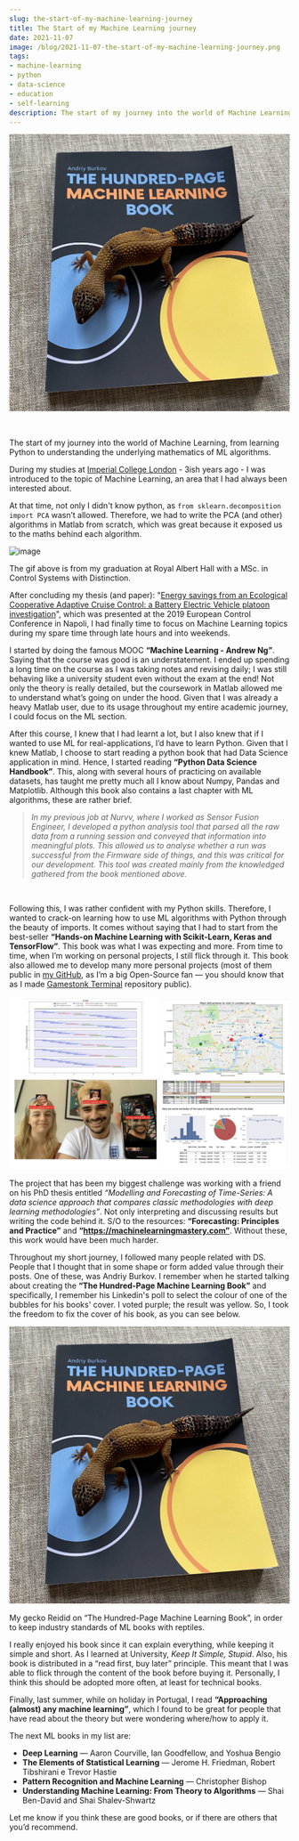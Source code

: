 ```yaml
---
slug: the-start-of-my-machine-learning-journey
title: The Start of my Machine Learning journey
date: 2021-11-07
image: /blog/2021-11-07-the-start-of-my-machine-learning-journey.png
tags:
- machine-learning
- python
- data-science
- education
- self-learning
description: The start of my journey into the world of Machine Learning, from learning Python to understanding the underlying mathematics of ML algorithms.
---
```





<p align="center">
    <img width="600" src="/blog/2021-11-07-the-start-of-my-machine-learning-journey.png"/>
</p>

<br />

The start of my journey into the world of Machine Learning, from learning Python to understanding the underlying mathematics of ML algorithms.

<!-- truncate -->

<div style={{borderTop: '1px solid #0088CC', margin: '1.5em 0'}} />

During my studies at [Imperial College London](https://www.imperial.ac.uk/) - 3ish years ago - I was introduced to the topic of Machine Learning, an area that I had always been interested about.

At that time, not only I didn't know python, as `from sklearn.decomposition import PCA` wasn’t allowed. Therefore, we had to write the PCA (and other) algorithms in Matlab from scratch, which was great because it exposed us to the maths behind each algorithm.

![image](/blog/2021-11-07-the-start-of-my-machine-learning-journey_1.png)

The gif above is from my graduation at Royal Albert Hall with a MSc. in Control Systems with Distinction.

After concluding my thesis (and paper): "[Energy savings from an Ecological Cooperative Adaptive Cruise Control: a Battery Electric Vehicle platoon investigation](https://ieeexplore.ieee.org/abstract/document/8796226)", which was presented at the 2019 European Control Conference in Napoli, I had finally time to focus on Machine Learning topics during my spare time through late hours and into weekends.

I started by doing the famous MOOC **“Machine Learning - Andrew Ng”**. Saying that the course was good is an understatement. I ended up spending a long time on the course as I was taking notes and revising daily; I was still behaving like a university student even without the exam at the end! Not only the theory is really detailed, but the coursework in Matlab allowed me to understand what’s going on under the hood. Given that I was already a heavy Matlab user, due to its usage throughout my entire academic journey, I could focus on the ML section.

After this course, I knew that I had learnt a lot, but I also knew that if I wanted to use ML for real-applications, I’d have to learn Python. Given that I knew Matlab, I choose to start reading a python book that had Data Science application in mind. Hence, I started reading **“Python Data Science Handbook”**. This, along with several hours of practicing on available datasets, has taught me pretty much all I know about Numpy, Pandas and Matplotlib. Although this book also contains a last chapter with ML algorithms, these are rather brief.

> _In my previous job at Nurvv, where I worked as Sensor Fusion Engineer, I developed a python analysis tool that parsed all the raw data from a running session and conveyed that information into meaningful plots. This allowed us to analyse whether a run was successful from the Firmware side of things, and this was critical for our development. This tool was created mainly from the knowledged gathered from the book mentioned above._

<br />

Following this, I was rather confident with my Python skills. Therefore, I wanted to crack-on learning how to use ML algorithms with Python through the beauty of imports. It comes without saying that I had to start from the best-seller **“Hands-on Machine Learning with Scikit-Learn, Keras and TensorFlow”**. This book was what I was expecting and more. From time to time, when I’m working on personal projects, I still flick through it. This book also allowed me to develop many more personal projects (most of them public in [my GitHub](https://github.com/DidierRLopes), as I’m a big Open-Source fan — you should know that as I made [Gamestonk Terminal](https://github.com/GamestonkTerminal/GamestonkTerminal) repository public).

![image](/blog/2021-11-07-the-start-of-my-machine-learning-journey_2.png)

The project that has been my biggest challenge was working with a friend on his PhD thesis entitled _“Modelling and Forecasting of Time-Series: A data science approach that compares classic methodologies with deep learning methodologies”_. Not only interpreting and discussing results but writing the code behind it. S/O to the resources: **“Forecasting: Principles and Practice”** and **“https://machinelearningmastery.com”**. Without these, this work would have been much harder.

Throughout my short journey, I followed many people related with DS. People that I thought that in some shape or form added value through their posts. One of these, was Andriy Burkov. I remember when he started talking about creating the **“The Hundred-Page Machine Learning Book”** and specifically, I remember his Linkedin's poll to select the colour of one of the bubbles for his books' cover. I voted purple; the result was yellow. So, I took the freedom to fix the cover of his book, as you can see below.

![image](/blog/2021-11-07-the-start-of-my-machine-learning-journey_3.png)

My gecko Reidid on “The Hundred-Page Machine Learning Book”​, in order to keep industry standards of ML books with reptiles.

I really enjoyed his book since it can explain everything, while keeping it simple and short. As I learned at University, _Keep It Simple, Stupid_. Also, his book is distributed in a “read first, buy later” principle. This meant that I was able to flick through the content of the book before buying it. Personally, I think this should be adopted more often, at least for technical books.

Finally, last summer, while on holiday in Portugal, I read **“Approaching (almost) any machine learning”**, which I found to be great for people that have read about the theory but were wondering where/how to apply it.

The next ML books in my list are:
- **Deep Learning** — Aaron Courville, Ian Goodfellow, and Yoshua Bengio
- **The Elements of Statistical Learning** — Jerome H. Friedman, Robert Tibshirani e Trevor Hastie
- **Pattern Recognition and Machine Learning** — Christopher Bishop
- **Understanding Machine Learning: From Theory to Algorithms** — Shai Ben-David and Shai Shalev-Shwartz

Let me know if you think these are good books, or if there are others that you’d recommend.

